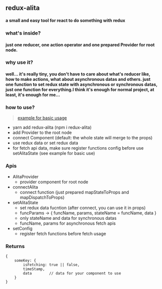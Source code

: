 ## redux-alita

#### a small and easy tool for react to do something with redux

### what's inside?

#### just one reducer, one action operator and one prepared Provider for root node.

### why use it?

#### well... it's really tiny, you don't have to care about what's reducer like, how to make actions, what about asynchronous datas and others. just one function to set redux state with asynchronous or synchronous datas, just one function for everything.I think it's enough for normal project, at least, it's enough for me...

### how to use?

> [example for basic usage](https://github.com/yezihaohao/redux-alita/tree/master/example)

- yarn add redux-alita (npm i redux-alita)
- add Provider to the root node
- connect Component (default: the whole state will merge to the props)
- use redux data or set redux data
- for fetch api data, make sure register functions config before use setAlitaState (see example for basic use)

### Apis

- AlitaProvider
    - provider component for root node
- connectAlita
    - connect function (just prepared mapStateToProps and mapDispatchToProps)
- setAlitaState
    - set redux data fucntion (after connect, you can use it in props)
    - funcParams -> { funcName, params, stateName = funcName, data }
    - only stateName and data for synchronous datas
    - funcName, params for asynchronous fetch apis
- setConfig
    - register fetch functions before fetch usage

### Returns

```
{
    someKey: {
        isFetching: true || false,
        timeStamp,
        data        // data for your component to use
    }
}
```
